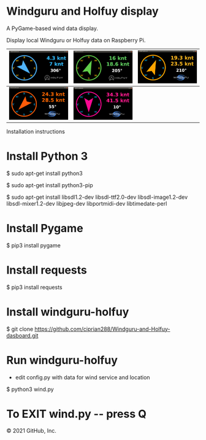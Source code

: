 # Windguru and Holfuy display

A PyGame-based wind data display.

Display local Windguru or Holfuy data on Raspberry Pi.

|![screenshot1](screenshots/screenshot1.png)|![screenshot2](screenshots/screenshot2.png)|![screenshot3](screenshots/screenshot3.png)|
| ----------------------------------------- | ----------------------------------------- | ----------------------------------------- |
|![screenshot4](screenshots/screenshot4.png)|![screenshot5](screenshots/screenshot5.png)|                                           |    

Installation instructions

# Install Python 3
$ sudo apt-get install python3

$ sudo apt-get install python3-pip

$ sudo apt-get install libsdl1.2-dev libsdl-ttf2.0-dev libsdl-image1.2-dev libsdl-mixer1.2-dev libjpeg-dev libportmidi-dev libtimedate-perl

# Install Pygame
$ pip3 install pygame

# Install requests
$ pip3 install requests

# Install windguru-holfuy 
$ git clone https://github.com/ciprian288/Windguru-and-Holfuy-dasboard.git

  # Run windguru-holfuy
- edit config.py with data for wind service and location

$ python3 wind.py

#    To EXIT wind.py -- press Q    ####

© 2021 GitHub, Inc.
